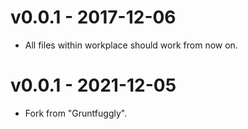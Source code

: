 # v0.0.1 - 2017-12-06

- All files within workplace should work from now on.

# v0.0.1 - 2021-12-05

- Fork from "Gruntfuggly".
